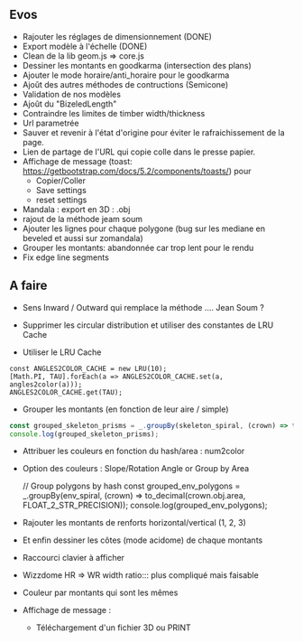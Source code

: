 ## Evos

* Rajouter les réglages de dimensionnement (DONE)
* Export modèle à l'échelle (DONE)
* Clean de la lib geom.js => core.js
* Dessiner les montants en  goodkarma (intersection des plans)
* Ajouter le mode horaire/anti_horaire pour le goodkarma
* Ajoût des autres méthodes de contructions (Semicone)
* Validation de nos modèles
* Ajoût du "BizeledLength" 
* Contraindre les limites de timber width/thickness
* Url parametrée
* Sauver et revenir à l'état d'origine pour éviter le rafraichissement de la page.
* Lien de partage de l'URL qui copie colle dans le presse papier.
* Affichage de message (toast: https://getbootstrap.com/docs/5.2/components/toasts/) pour
  * Copier/Coller
  * Save settings
  * reset settings
* Mandala : export en 3D : .obj
* rajout de la méthode jeam soum 
* Ajouter les lignes pour chaque polygone (bug sur les mediane en beveled et aussi sur zomandala)
* Grouper les montants: abandonnée car trop lent pour le rendu
* Fix edge line segments

## A faire


* Sens Inward / Outward qui remplace la méthode .... Jean Soum ?

  
* Supprimer les circular distribution et utiliser des constantes de LRU Cache

* Utiliser le LRU Cache 
```
const ANGLES2COLOR_CACHE = new LRU(10);
[Math.PI, TAU].forEach(a => ANGLES2COLOR_CACHE.set(a, angles2color(a)));
ANGLES2COLOR_CACHE.get(TAU);
```
  
* Grouper les montants (en fonction de leur aire / simple)

```js
const grouped_skeleton_prisms = _.groupBy(skeleton_spiral, (crown) => to_decimal(crown.obj.area, FLOAT_2_STR_PRECISION));
console.log(grouped_skeleton_prisms);
```
  
* Attribuer les couleurs en fonction du hash/area : num2color
  
* Option des couleurs : Slope/Rotation Angle or Group by Area

  // Group polygons by hash
  const grouped_env_polygons = _.groupBy(env_spiral, (crown) => to_decimal(crown.obj.area, FLOAT_2_STR_PRECISION));
  console.log(grouped_env_polygons);

* Rajouter les montants de renforts horizontal/vertical (1, 2, 3)
* Et enfin dessiner les côtes (mode acidome) de chaque montants
  
* Raccourci clavier à afficher

* Wizzdome HR => WR width ratio::: plus compliqué mais faisable

* Couleur par montants qui sont les mêmes

* Affichage de message :
    * Téléchargement d'un fichier 3D ou PRINT
  